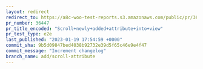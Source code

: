 ```yaml
---
layout: redirect
redirect_to: https://a8c-woo-test-reports.s3.amazonaws.com/public/pr/36447/e2e/index.html
pr_number: 36447
pr_title_encoded: "Scroll+newly+added+attribute+into+view"
pr_test_type: e2e
last_published: "2023-01-19 17:54:59 +0000"
commit_sha: 9b5d09847bed4038b92732e39d5f65c46e9e4f47
commit_message: "Increment changelog"
branch_name: add/scroll-attribute
---
```

